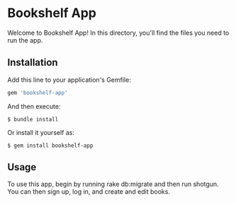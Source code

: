 # Bookshelf App

Welcome to Bookshelf App! In this directory, you'll find the files you need to run the app. 

## Installation

Add this line to your application's Gemfile:

```ruby
gem 'bookshelf-app'
```

And then execute:

    $ bundle install

Or install it yourself as:

    $ gem install bookshelf-app

## Usage

To use this app, begin by running rake db:migrate and then run shotgun. You can then sign up, log in, and create and edit books. 